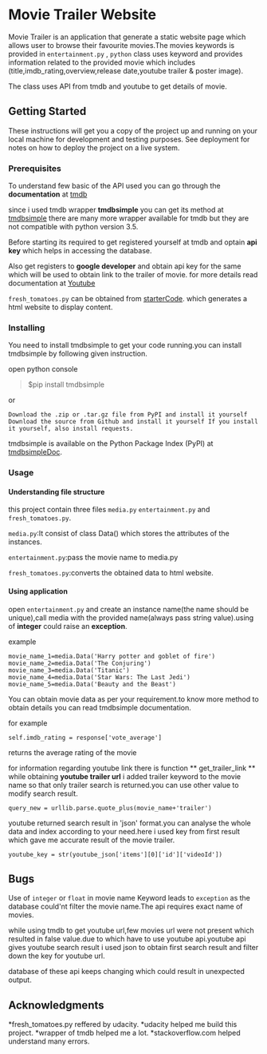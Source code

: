 # Movie Trailer Website

Movie Trailer is an application that generate a static website
page which allows user to browse their favourite movies.The movies keywords is provided in `entertainment.py` , `python` class uses keyword and provides  information related to the provided movie which includes (title,imdb_rating,overview,release date,youtube trailer & poster image).

The class uses API from tmdb and youtube to get details of movie. 

## Getting Started

These instructions will get you a copy of the project up and running on your local machine for development and testing purposes. See deployment for notes on how to deploy the project on a live system.

### Prerequisites

To understand few basic of the API used you can go through the **documentation** at [tmdb](https://www.themoviedb.org/documentation/api)

since i used tmdb wrapper **tmdbsimple** you can get its method at [tmdbsimple](https://github.com/celiao/tmdbsimple/)
there are many more wrapper available for tmdb but they are not compatible with python version 3.5. 

Before starting its required to get registered yourself at tmdb
and optain **api key** which helps in accessing the database.

Also get registers to **google developer** and obtain api key for the same which will be used to obtain link to the trailer of movie.
for more details read documentation at [Youtube](https://developers.google.com/youtube/documentation/)

`fresh_tomatoes.py` can be obtained from [starterCode](https://github.com/udacity/ud036_StarterCode). which generates a html website to display content.

### Installing

You need to install tmdbsimple to get your code running.you can install tmdbsimple by following given instruction.

open python console

>$pip install tmdbsimple

or 

`Download the .zip or .tar.gz file from PyPI and install it yourself
Download the source from Github and install it yourself
If you install it yourself, also install requests.`

tmdbsimple is available on the Python Package Index (PyPI) at 
 [tmdbsimpleDoc](https://pypi.python.org/pypi/tmdbsimple).

### Usage

#### Understanding file structure

this project contain three files `media.py` `entertainment.py` and
`fresh_tomatoes.py`. 

`media.py`:It consist of class Data() which stores the attributes of the instances.

`entertainment.py`:pass the movie name to media.py  

`fresh_tomatoes.py`:converts the obtained data to html website.

#### Using application 

open `entertainment.py` and create an instance name(the name should be unique),call media with the provided name(always pass string value).using of **integer** could raise an
**exception**.

example
```
movie_name_1=media.Data('Harry potter and goblet of fire')
movie_name_2=media.Data('The Conjuring')
movie_name_3=media.Data('Titanic')
movie_name_4=media.Data('Star Wars: The Last Jedi')
movie_name_5=media.Data('Beauty and the Beast')
```
You can obtain movie data as per your requirement.to know more method to obtain details you can read tmdbsimple documentation.

for example
```
self.imdb_rating = response['vote_average']
```
returns the average rating of the movie

for information regarding youtube link there is function ** get_trailer_link **
while obtaining **youtube trailer url** i added trailer keyword to the movie name so that only trailer search is returned.you can use other value to modify search result.

```
query_new = urllib.parse.quote_plus(movie_name+'trailer')
```

youtube returned search result in 'json' format.you can analyse
the whole data and index according to your need.here i used key from first result which gave me accurate result of the movie trailer.

```
youtube_key = str(youtube_json['items'][0]['id']['videoId'])
```

## Bugs

Use of `integer` or `float` in movie name Keyword leads to `exception` as the database could'nt filter the movie name.The api requires exact name of movies.

while using tmdb to get youtube url,few movies url were not present which resulted in false value.due to which have to use youtube api.youtube api gives youtube search result i used json to obtain first search result and filter down the key for youtube url.

database of these api keeps changing which could result in unexpected output.

## Acknowledgments

*fresh_tomatoes.py reffered by udacity.
*udacity helped me build this project.
*wrapper of tmdb helped me a lot.
*stackoverflow.com helped understand many errors. 
